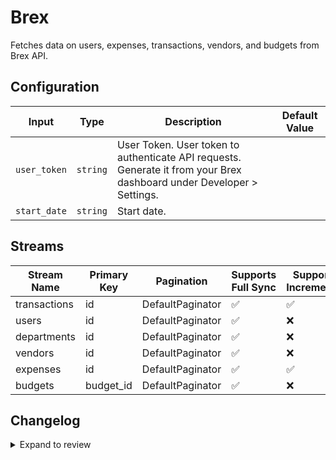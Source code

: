 # Brex
Fetches data on users, expenses, transactions, vendors, and budgets from Brex API.

## Configuration

| Input | Type | Description | Default Value |
|-------|------|-------------|---------------|
| `user_token` | `string` | User Token. User token to authenticate API requests. Generate it from your Brex dashboard under Developer &gt; Settings. |  |
| `start_date` | `string` | Start date.  |  |

## Streams
| Stream Name | Primary Key | Pagination | Supports Full Sync | Supports Incremental |
|-------------|-------------|------------|---------------------|----------------------|
| transactions | id | DefaultPaginator | ✅ |  ✅  |
| users | id | DefaultPaginator | ✅ |  ❌  |
| departments | id | DefaultPaginator | ✅ |  ❌  |
| vendors | id | DefaultPaginator | ✅ |  ❌  |
| expenses | id | DefaultPaginator | ✅ |  ✅  |
| budgets | budget_id | DefaultPaginator | ✅ |  ❌  |

## Changelog

<details>
  <summary>Expand to review</summary>

| Version          | Date              | Pull Request | Subject        |
|------------------|-------------------|--------------|----------------|
| 0.0.19 | 2025-04-12 | [57659](https://github.com/airbytehq/airbyte/pull/57659) | Update dependencies |
| 0.0.18 | 2025-04-05 | [57121](https://github.com/airbytehq/airbyte/pull/57121) | Update dependencies |
| 0.0.17 | 2025-03-29 | [56557](https://github.com/airbytehq/airbyte/pull/56557) | Update dependencies |
| 0.0.16 | 2025-03-22 | [56085](https://github.com/airbytehq/airbyte/pull/56085) | Update dependencies |
| 0.0.15 | 2025-03-08 | [55401](https://github.com/airbytehq/airbyte/pull/55401) | Update dependencies |
| 0.0.14 | 2025-03-01 | [54900](https://github.com/airbytehq/airbyte/pull/54900) | Update dependencies |
| 0.0.13 | 2025-02-22 | [54264](https://github.com/airbytehq/airbyte/pull/54264) | Update dependencies |
| 0.0.12 | 2025-02-15 | [53919](https://github.com/airbytehq/airbyte/pull/53919) | Update dependencies |
| 0.0.11 | 2025-02-08 | [53383](https://github.com/airbytehq/airbyte/pull/53383) | Update dependencies |
| 0.0.10 | 2025-02-01 | [52951](https://github.com/airbytehq/airbyte/pull/52951) | Update dependencies |
| 0.0.9 | 2025-01-25 | [52187](https://github.com/airbytehq/airbyte/pull/52187) | Update dependencies |
| 0.0.8 | 2025-01-18 | [51778](https://github.com/airbytehq/airbyte/pull/51778) | Update dependencies |
| 0.0.7 | 2025-01-11 | [51258](https://github.com/airbytehq/airbyte/pull/51258) | Update dependencies |
| 0.0.6 | 2024-12-28 | [50465](https://github.com/airbytehq/airbyte/pull/50465) | Update dependencies |
| 0.0.5 | 2024-12-21 | [50161](https://github.com/airbytehq/airbyte/pull/50161) | Update dependencies |
| 0.0.4 | 2024-12-14 | [49573](https://github.com/airbytehq/airbyte/pull/49573) | Update dependencies |
| 0.0.3 | 2024-12-12 | [49006](https://github.com/airbytehq/airbyte/pull/49006) | Update dependencies |
| 0.0.2 | 2024-12-11 | [48938](https://github.com/airbytehq/airbyte/pull/48938) | Starting with this version, the Docker image is now rootless. Please note that this and future versions will not be compatible with Airbyte versions earlier than 0.64 |
| 0.0.1 | 2024-10-30 | | Initial release by [@natikgadzhi](https://github.com/natikgadzhi) via Connector Builder |

</details>
